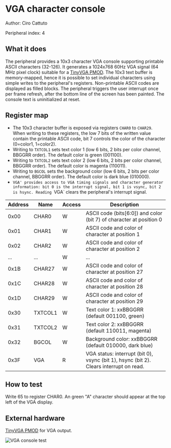 <!---

This file is used to generate your project datasheet. Please fill in the information below and delete any unused
sections.

The peripheral index is the number TinyQV will use to select your peripheral.  You will pick a free
slot when raising the pull request against the main TinyQV repository, and can fill this in then.  You
also need to set this value as the PERIPHERAL_NUM in your test script.

You can also include images in this folder and reference them in the markdown. Each image must be less than
512 kb in size, and the combined size of all images must be less than 1 MB.
-->

# VGA character console

Author: Ciro Cattuto

Peripheral index: 4

## What it does

The peripheral provides a 10x3 character VGA console supporting printable ASCII characters (32-126). It generates a 1024x768 60Hz VGA signal (64 MHz pixel clock) suitable for a [TinyVGA PMOD](https://github.com/mole99/tiny-vga). The 10x3 text buffer is memory-mapped, hence it is possible to set individual characters using simple writes to the peripheral's registers. Non-printable ASCII codes are displayed as filled blocks. The peripheral triggers the user interrupt once per frame refresh, after the bottom line of the screen has been painted. The console text is uninitialized at reset.

## Register map

- The 10x3 character buffer is exposed via registers `CHAR0` to `CHAR29`. When writing to these registers, the low 7 bits of the written value contain the printable ASCII code, bit 7 controls the color of the character (0=color1, 1=color2).
- Writing to `TXTCOL1` sets text color 1 (low 6 bits, 2 bits per color channel, BBGGRR order). The default color is green (001100).
- Writing to `TXTCOL2` sets text color 2 (low 6 bits, 2 bits per color channel, BBGGRR order). The default color is magenta (110011).
- Writing to `BGCOL` sets the background color (low 6 bits, 2 bits per color channel, BBGGRR order). The default color is dark blue (010000).
- `VGA' provides access to VGA timing signals and character generator information: bit 0 is the interrupt signal, bit 1 is vsync, bit 2 is hsync. Reading `VGA` clears the peripheral's interrupt signal.

| Address | Name    | Access | Description                                                         |
|---------|---------|--------|---------------------------------------------------------------------|
| 0x00    | CHAR0   | W      | ASCII code (bits[6:0]) and color (bit 7) of character at position 0 |
| 0x01    | CHAR1   | W      | ASCII code and color of character at position 1                     |
| 0x02    | CHAR2   | W      | ASCII code and color of character at position 2                     |
| ...     | ...     | W      | ...                                                                 |
| 0x1B    | CHAR27  | W      | ASCII code and color of character at position 27                    |
| 0x1C    | CHAR28  | W      | ASCII code and color of character at position 28                    |
| 0x1D    | CHAR29  | W      | ASCII code and color of character at position 29                    |
| 0x30    | TXTCOL1 | W      | Text color 1: xxBBGGRR (default 001100, green)                      |
| 0x31    | TXTCOL2 | W      | Text color 2: xxBBGGRR (default 110011, magenta)                    |
| 0x32    | BGCOL   | W      | Background color: xxBBGGRR (default 010000, dark blue)              |
| 0x3F    | VGA     | R      | VGA status: interrupt (bit 0), vsync (bit 1), hsync (bit 2). Clears interrupt on read. |

## How to test

Write 65 to register CHAR0. An green "A" character should appear at the top left of the VGA display.

## External hardware

[TinyVGA PMOD](https://github.com/mole99/tiny-vga) for VGA output.

![VGA console test](vgaconsole_grab.png)

